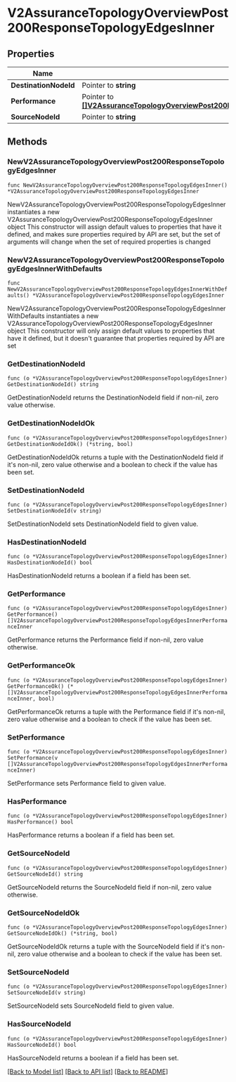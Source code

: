 # V2AssuranceTopologyOverviewPost200ResponseTopologyEdgesInner

## Properties

Name | Type | Description | Notes
------------ | ------------- | ------------- | -------------
**DestinationNodeId** | Pointer to **string** |  | [optional] 
**Performance** | Pointer to [**[]V2AssuranceTopologyOverviewPost200ResponseTopologyEdgesInnerPerformanceInner**](V2AssuranceTopologyOverviewPost200ResponseTopologyEdgesInnerPerformanceInner.md) |  | [optional] 
**SourceNodeId** | Pointer to **string** |  | [optional] 

## Methods

### NewV2AssuranceTopologyOverviewPost200ResponseTopologyEdgesInner

`func NewV2AssuranceTopologyOverviewPost200ResponseTopologyEdgesInner() *V2AssuranceTopologyOverviewPost200ResponseTopologyEdgesInner`

NewV2AssuranceTopologyOverviewPost200ResponseTopologyEdgesInner instantiates a new V2AssuranceTopologyOverviewPost200ResponseTopologyEdgesInner object
This constructor will assign default values to properties that have it defined,
and makes sure properties required by API are set, but the set of arguments
will change when the set of required properties is changed

### NewV2AssuranceTopologyOverviewPost200ResponseTopologyEdgesInnerWithDefaults

`func NewV2AssuranceTopologyOverviewPost200ResponseTopologyEdgesInnerWithDefaults() *V2AssuranceTopologyOverviewPost200ResponseTopologyEdgesInner`

NewV2AssuranceTopologyOverviewPost200ResponseTopologyEdgesInnerWithDefaults instantiates a new V2AssuranceTopologyOverviewPost200ResponseTopologyEdgesInner object
This constructor will only assign default values to properties that have it defined,
but it doesn't guarantee that properties required by API are set

### GetDestinationNodeId

`func (o *V2AssuranceTopologyOverviewPost200ResponseTopologyEdgesInner) GetDestinationNodeId() string`

GetDestinationNodeId returns the DestinationNodeId field if non-nil, zero value otherwise.

### GetDestinationNodeIdOk

`func (o *V2AssuranceTopologyOverviewPost200ResponseTopologyEdgesInner) GetDestinationNodeIdOk() (*string, bool)`

GetDestinationNodeIdOk returns a tuple with the DestinationNodeId field if it's non-nil, zero value otherwise
and a boolean to check if the value has been set.

### SetDestinationNodeId

`func (o *V2AssuranceTopologyOverviewPost200ResponseTopologyEdgesInner) SetDestinationNodeId(v string)`

SetDestinationNodeId sets DestinationNodeId field to given value.

### HasDestinationNodeId

`func (o *V2AssuranceTopologyOverviewPost200ResponseTopologyEdgesInner) HasDestinationNodeId() bool`

HasDestinationNodeId returns a boolean if a field has been set.

### GetPerformance

`func (o *V2AssuranceTopologyOverviewPost200ResponseTopologyEdgesInner) GetPerformance() []V2AssuranceTopologyOverviewPost200ResponseTopologyEdgesInnerPerformanceInner`

GetPerformance returns the Performance field if non-nil, zero value otherwise.

### GetPerformanceOk

`func (o *V2AssuranceTopologyOverviewPost200ResponseTopologyEdgesInner) GetPerformanceOk() (*[]V2AssuranceTopologyOverviewPost200ResponseTopologyEdgesInnerPerformanceInner, bool)`

GetPerformanceOk returns a tuple with the Performance field if it's non-nil, zero value otherwise
and a boolean to check if the value has been set.

### SetPerformance

`func (o *V2AssuranceTopologyOverviewPost200ResponseTopologyEdgesInner) SetPerformance(v []V2AssuranceTopologyOverviewPost200ResponseTopologyEdgesInnerPerformanceInner)`

SetPerformance sets Performance field to given value.

### HasPerformance

`func (o *V2AssuranceTopologyOverviewPost200ResponseTopologyEdgesInner) HasPerformance() bool`

HasPerformance returns a boolean if a field has been set.

### GetSourceNodeId

`func (o *V2AssuranceTopologyOverviewPost200ResponseTopologyEdgesInner) GetSourceNodeId() string`

GetSourceNodeId returns the SourceNodeId field if non-nil, zero value otherwise.

### GetSourceNodeIdOk

`func (o *V2AssuranceTopologyOverviewPost200ResponseTopologyEdgesInner) GetSourceNodeIdOk() (*string, bool)`

GetSourceNodeIdOk returns a tuple with the SourceNodeId field if it's non-nil, zero value otherwise
and a boolean to check if the value has been set.

### SetSourceNodeId

`func (o *V2AssuranceTopologyOverviewPost200ResponseTopologyEdgesInner) SetSourceNodeId(v string)`

SetSourceNodeId sets SourceNodeId field to given value.

### HasSourceNodeId

`func (o *V2AssuranceTopologyOverviewPost200ResponseTopologyEdgesInner) HasSourceNodeId() bool`

HasSourceNodeId returns a boolean if a field has been set.


[[Back to Model list]](../README.md#documentation-for-models) [[Back to API list]](../README.md#documentation-for-api-endpoints) [[Back to README]](../README.md)


